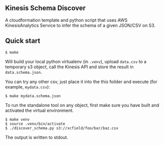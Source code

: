 ## Kinesis Schema Discover

A cloudformation template and python script that uses
AWS KinesisAnalytics Service to infer the schema of a
given JSON/CSV on S3.


## Quick start

    $ make

Will build your local python virtualenv (in `.venv`), upload
`data.csv` to a temporary s3 object, call the Kinesis API and
store the result in `data.schema.json`.

You can try any other csv, just place it into the this foilder
and execute (for example, `mydata.csv`):

    $ make mydata.schema.json

To run the standalone tool on any object, first make sure you
have built and activated the virtual environment.

    $ make venv
    $ source .venv/bin/activate
    $ ./discover_schema.py s3://xcfield/foo/bar/baz.csv

The output is written to stdout.
